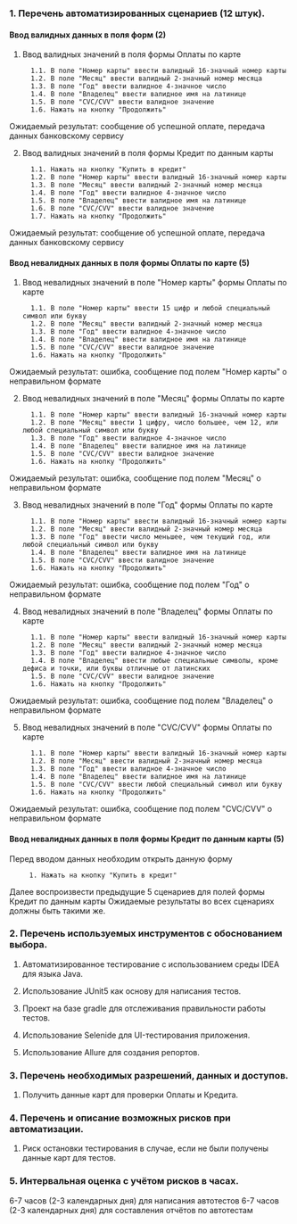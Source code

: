 ### 1. Перечень автоматизированных сценариев (12 штук).

#### Ввод валидных данных в поля форм (2)

1. Ввод валидных значений в поля формы Оплаты по карте

         1.1. В поле "Номер карты" ввести валидный 16-значный номер карты
         1.2. В поле "Месяц" ввести валидный 2-значный номер месяца
         1.3. В поле "Год" ввести валидное 4-значное число
         1.4. В поле "Владелец" ввести валидное имя на латинице
         1.5. В поле "CVC/CVV" ввести валидное значение
         1.6. Нажать на кнопку "Продолжить"

Ожидаемый результат: сообщение об успешной оплате, передача данных банковскому сервису

2. Ввод валидных значений в поля формы Кредит по данным карты

         1.1. Нажать на кнопку "Купить в кредит"
         1.2. В поле "Номер карты" ввести валидный 16-значный номер карты
         1.3. В поле "Месяц" ввести валидный 2-значный номер месяца
         1.4. В поле "Год" ввести валидное 4-значное число
         1.5. В поле "Владелец" ввести валидное имя на латинице
         1.6. В поле "CVC/CVV" ввести валидное значение
         1.7. Нажать на кнопку "Продолжить"

Ожидаемый результат: сообщение об успешной оплате, передача данных банковскому сервису

#### Ввод невалидных данных в поля формы Оплаты по карте (5)

1. Ввод невалидных значений в поле "Номер карты" формы Оплаты по карте

         1.1. В поле "Номер карты" ввести 15 цифр и любой специальный символ или букву
         1.2. В поле "Месяц" ввести валидный 2-значный номер месяца
         1.3. В поле "Год" ввести валидное 4-значное число
         1.4. В поле "Владелец" ввести валидное имя на латинице
         1.5. В поле "CVC/CVV" ввести валидное значение
         1.6. Нажать на кнопку "Продолжить"

Ожидаемый результат: ошибка, сообщение под полем "Номер карты" о неправильном формате

2. Ввод невалидных значений в поле "Месяц" формы Оплаты по карте

         1.1. В поле "Номер карты" ввести валидный 16-значный номер карты
         1.2. В поле "Месяц" ввести 1 цифру, число большее, чем 12, или любой специальный символ или букву 
         1.3. В поле "Год" ввести валидное 4-значное число
         1.4. В поле "Владелец" ввести валидное имя на латинице
         1.5. В поле "CVC/CVV" ввести валидное значение
         1.6. Нажать на кнопку "Продолжить"

Ожидаемый результат: ошибка, сообщение под полем "Месяц" о неправильном формате

3. Ввод невалидных значений в поле "Год" формы Оплаты по карте

         1.1. В поле "Номер карты" ввести валидный 16-значный номер карты
         1.2. В поле "Месяц" ввести валидный 2-значный номер месяца
         1.3. В поле "Год" ввести число меньшее, чем текущий год, или любой специальный символ или букву 
         1.4. В поле "Владелец" ввести валидное имя на латинице
         1.5. В поле "CVC/CVV" ввести валидное значение
         1.6. Нажать на кнопку "Продолжить"

Ожидаемый результат: ошибка, сообщение под полем "Год" о неправильном формате

4. Ввод невалидных значений в поле "Владелец" формы Оплаты по карте

         1.1. В поле "Номер карты" ввести валидный 16-значный номер карты
         1.2. В поле "Месяц" ввести валидный 2-значный номер месяца
         1.3. В поле "Год" ввести валидное 4-значное число
         1.4. В поле "Владелец" ввести любые специальные символы, кроме дефиса и точки, или буквы отличные от латинских 
         1.5. В поле "CVC/CVV" ввести валидное значение
         1.6. Нажать на кнопку "Продолжить"

Ожидаемый результат: ошибка, сообщение под полем "Владелец" о неправильном формате

5. Ввод невалидных значений в поле "CVC/CVV" формы Оплаты по карте

         1.1. В поле "Номер карты" ввести валидный 16-значный номер карты
         1.2. В поле "Месяц" ввести валидный 2-значный номер месяца
         1.3. В поле "Год" ввести валидное 4-значное число
         1.4. В поле "Владелец" ввести валидное имя на латинице
         1.5. В поле "CVC/CVV" ввести любой специальный символ или букву
         1.6. Нажать на кнопку "Продолжить"

Ожидаемый результат: ошибка, сообщение под полем "CVC/CVV" о неправильном формате

#### Ввод невалидных данных в поля формы Кредит по данным карты (5)

Перед вводом данных необходим открыть данную форму

         1. Нажать на кнопку "Купить в кредит"

Далее воспроизвести предыдущие 5 сценариев для полей формы Кредит по данным карты
Ожидаемые результаты во всех сценариях должны быть такими же.

### 2. Перечень используемых инструментов с обоснованием выбора.

1. Автоматизированное тестирование с использованием среды IDEA для языка Java.

2. Использование JUnit5 как основу для написания тестов.

3. Проект на базе gradle для отслеживания правильности работы тестов.

4. Использование Selenide для UI-тестирования приложения.

5. Использование Allure для создания репортов.

### 3. Перечень необходимых разрешений, данных и доступов.

1. Получить данные карт для проверки Оплаты и Кредита.

### 4. Перечень и описание возможных рисков при автоматизации.

1. Риск остановки тестирования в случае, если не были получены данные карт для тестов.

### 5. Интервальная оценка с учётом рисков в часах.

6-7 часов (2-3 календарных дня) для написания автотестов
6-7 часов (2-3 календарных дня) для составления отчётов по автотестам